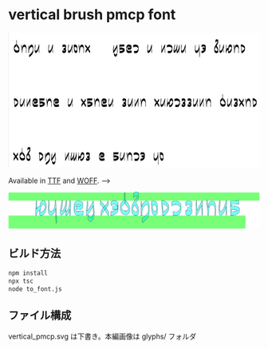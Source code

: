 # vertical brush pmcp font

![](./sample.png)

Available in [TTF](https://github.com/sozysozbot/vertical_brush_pmcp_font/blob/master/fonts/vertical-brush.ttf) and [WOFF](https://github.com/sozysozbot/vertical_brush_pmcp_font/blob/master/fonts/vertical-brush.woff). -->

![](./vertical_pmcp.svg)


## ビルド方法

```shell
npm install
npx tsc
node to_font.js
```

## ファイル構成

vertical_pmcp.svg は下書き。本編画像は glyphs/ フォルダ
